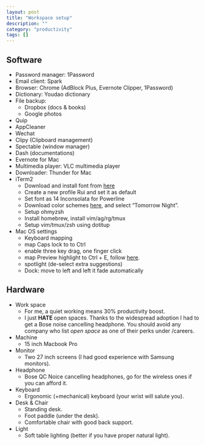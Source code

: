 ```yaml
---
layout: post
title: "Workspace setup"
description: ""
category: "productivity"
tags: []
---
```

## Software
* Password manager: 1Password
* Email client: Spark
* Browser: Chrome (AdBlock Plus, Evernote Clipper, 1Password)
* Dictionary: Youdao dictionary
* File backup:
  * Dropbox (docs & books)
  * Google photos
* Quip
* AppCleaner
* Wechat
* Clipy (Clipboard management)
* Spectable (window manager)
* Dash (documentations)
* Evernote for Mac
* Multimedia player: VLC multimedia player
* Downloader: Thunder for Mac
* iTerm2
  * Download and install font from [here](https://github.com/Lokaltog/powerline-fonts/blob/master/Inconsolata/Inconsolata%20for%20Powerline.otf)
  * Create a new profile Rui and set it as default
  * Set font as 14 Inconsolata for Powerline
  * Download color schemes [here](http://iterm2colorschemes.com/), and select “Tomorrow Night”.
  * Setup ohmyzsh
  * Install homebrew, install vim/ag/rg/tmux
  * Setup vim/tmux/zsh using dotitup
* Mac OS settings
  * Keyboard mapping
  * map Caps lock to to Ctrl
  * enable three key drag, one finger click
  * map Preview highlight to Ctrl + E, follow [here](https://apple.stackexchange.com/a/233593).
  * spotlight (de-select extra suggestions)
  * Dock: move to left and left it fade automatically

## Hardware
* Work space
  * For me, a quiet working means 30% productivity boost.
  * I just **HATE** open spaces. Thanks to the widespread adoption I had to get a Bose noise cancelling headphone. You should avoid any company who list *open space* as one of their perks under /careers.
* Machine
  * 15 inch Macbook Pro
* Monitor
  * Two 27 inch screens (I had good experience with Samsung monitors).
* Headphone
  * Bose QC Noice cancelling headphones, go for the wireless ones if you can afford it.
* Keyboard
  * Ergonomic (+mechanical) keyboard (your wrist will salute you).
* Desk & Chair
  * Standing desk.
  * Foot paddle (under the desk).
  * Comfortable chair with good back support.
* Light
  * Soft table lighting (better if you have proper natural light).
